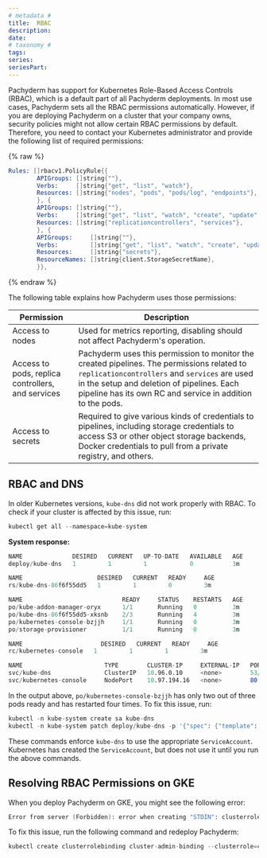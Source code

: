 ```yaml
---
# metadata # 
title:  RBAC
description: 
date: 
# taxonomy #
tags: 
series:
seriesPart:
--- 
```



Pachyderm has support for Kubernetes Role-Based Access
Controls (RBAC), which is a default part of all
Pachyderm deployments. In most use cases, Pachyderm
sets all the RBAC permissions automatically. However,
if you are deploying Pachyderm on a cluster that your
company owns, security policies might not allow certain
RBAC permissions by default. Therefore, you need to
contact your Kubernetes administrator and provide the
following list of required permissions:

{% raw %}

```s
Rules: []rbacv1.PolicyRule{{
		APIGroups: []string{""},
		Verbs:     []string{"get", "list", "watch"},
		Resources: []string{"nodes", "pods", "pods/log", "endpoints"},
		}, {
		APIGroups: []string{""},
		Verbs:     []string{"get", "list", "watch", "create", "update", "delete"},
		Resources: []string{"replicationcontrollers", "services"},
		}, {
		APIGroups:     []string{""},
		Verbs:         []string{"get", "list", "watch", "create", "update", "delete"},
		Resources:     []string{"secrets"},
		ResourceNames: []string{client.StorageSecretName},
		}},
```

{% endraw %}

The following table explains how Pachyderm uses those permissions:

| Permission       | Description   |
| ---------------- | ------------- |
| Access to nodes    | Used for metrics reporting, disabling should not affect Pachyderm's operation. |
| Access to pods, replica controllers, and services | Pachyderm uses this permission to monitor the created pipelines. The permissions related to `replicationcontrollers` and `services` are used in the setup and deletion of pipelines. Each pipeline has its own RC and service in addition to the pods.
| Access to secrets | Required to give various kinds of credentials to pipelines, including storage credentials to access S3 or other object storage backends, Docker credentials to pull from a private registry, and others. |

## RBAC and DNS

In older Kubernetes versions, `kube-dns` did not work properly with RBAC.
To check if your cluster is affected by this issue, run:

```s
kubectl get all --namespace=kube-system
```

**System response:**

```s
NAME              DESIRED   CURRENT   UP-TO-DATE   AVAILABLE   AGE
deploy/kube-dns   1         1         1            0           3m

NAME                     DESIRED   CURRENT   READY     AGE
rs/kube-dns-86f6f55dd5   1         1         0         3m

NAME                            READY     STATUS    RESTARTS   AGE
po/kube-addon-manager-oryx      1/1       Running   0          3m
po/kube-dns-86f6f55dd5-xksnb    2/3       Running   4          3m
po/kubernetes-console-bzjjh     1/1       Running   0          3m
po/storage-provisioner          1/1       Running   0          3m

NAME                      DESIRED   CURRENT   READY     AGE
rc/kubernetes-console   1         1         1         3m

NAME                       TYPE        CLUSTER-IP     EXTERNAL-IP   PORT(S)         AGE
svc/kube-dns               ClusterIP   10.96.0.10     <none>        53/UDP,53/TCP   3m
svc/kubernetes-console     NodePort    10.97.194.16   <none>        80:30000/TCP    3m
```

In the output above, `po/kubernetes-console-bzjjh` has only
two out of three pods ready and has restarted four times.
To fix this issue, run:

```s
kubectl -n kube-system create sa kube-dns
kubectl -n kube-system patch deploy/kube-dns -p '{"spec": {"template": {"spec": {"serviceAccountName": "kube-dns"}}}}'
```

These commands enforce `kube-dns` to use the appropriate
`ServiceAccount`. Kubernetes has created the `ServiceAccount`, but
does not use it until you run the above commands.

## Resolving RBAC Permissions on GKE

When you deploy Pachyderm on GKE, you might see the following error:

```s
Error from server (Forbidden): error when creating "STDIN": clusterroles.rbac.authorization.k8s.io "pachyderm" is forbidden: attempt to grant extra privileges:
```

To fix this issue, run the following command and redeploy
Pachyderm:

```s
kubectl create clusterrolebinding cluster-admin-binding --clusterrole=cluster-admin --user=$(gcloud config get-value account)
```

